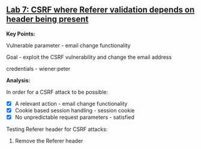 ## [Lab 7: CSRF where Referer validation depends on header being present](https://portswigger.net/web-security/csrf/lab-referer-validation-depends-on-header-being-present)

**Key Points:**

Vulnerable parameter - email change functionality

Goal - exploit the CSRF vulnerability and change the email address

credentials - wiener:peter

**Analysis:**

In order for a CSRF attack to be possible:
- [x] A relevant action - email change functionality
- [x] Cookie based session handling - session cookie
- [x] No unpredictable request parameters - satisfied

Testing Referer header for CSRF attacks:
1. Remove the Referer header